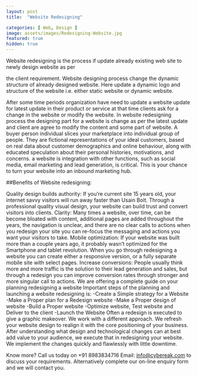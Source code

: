 ```yaml
---
layout: post
title:  "Website Redesigning"

categories: [ Web, Design ]
image: assets/images/Redesigning-Website.jpg
featured: true
hidden: true
---
```

Website redesigning is the process if update already existing web site to newly design website as per

the client requirement. Website designing process change the dynamic structure of already designed
website. Here update a dynamic logo and structure of the website i.e. either static website or
dynamic website.




After some time periods organization have need to update a website update for
latest update in their product or service at that time clients ask for a change in the website or modify
the website. In website redesigning process the designing part for a website is change as per the
latest update and client are agree to modify the content and some part of website.
A buyer person individual slices your marketplace into individual group of people. They are fictional
representations of your ideal customers, based on real data about customer demographics and
online behaviour, along with educated speculation about their personal histories, motivations, and
concerns. a website is integration with other functions, such as social media, email marketing and
lead generation, is critical. This is your chance to turn your website into an inbound marketing hub.

##Benefits of Website redesigning:

Quality design builds authority: If you’re current site 15 years old, your internet savvy visitors will
run away faster than Usain Bolt. Through a professional quality visual design, your website can build
trust and convert visitors into clients.
Clarity: Many times a website, over time, can be become bloated with content, additional pages are
added throughout the years, the navigation is unclear, and there are no clear calls to actions when
you redesign your site you can re-focus the messaging and actions you want your visitors to take.
Mobile optimization: If your website was built more than a couple years ago, it probably wasn’t
optimized for the Smartphone and tablet revolution. When you go through redesigning a website
you can create either a responsive version, or a fully separate mobile site with select pages.
Increase conversions: People usually think more and more traffic is the solution to their lead
generation and sales, but through a redesign you can improve conversion rates through stronger and
more singular call to actions.
We are offering a complete guide on your planning redesigning a website Important steps of the
planning and launching a website redesigning is:
-Create a Simple strategy for a Website
-Make a Proper plan for a Redesign website
-Make a Proper design of website
-Build a Proper website
-Optimize website, Test website and Deliver to the client
-Launch the Website
Often a redesign is executed to give a graphic makeover. We work with a different approach. We
refresh your website design to realign it with the core positioning of your business. After
understanding what design and technological changes can at best add value to your audience, we
execute that in redesigning your website. We implement the changes quickly and flawlessly with
little downtime.

Know more?
Call us today on +91 8983834716 Email: info@cybereak.com to discuss your requirements.
Alternatively complete our on-line enquiry form and we will contact you.
```
